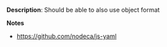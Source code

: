 __Description__: Should be able to also use object format

__Notes__

+ https://github.com/nodeca/js-yaml
